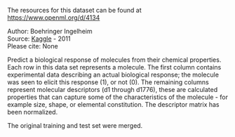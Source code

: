 The resources for this dataset can be found at https://www.openml.org/d/4134

Author: Boehringer Ingelheim  
Source: [Kaggle](https://www.kaggle.com/c/bioresponse) - 2011  
Please cite: None  

Predict a biological response of molecules from their chemical properties. Each row in this data set represents a molecule. The first column contains experimental data describing an actual biological response; the molecule was seen to elicit this response (1), or not (0). The remaining columns represent molecular descriptors (d1 through d1776), these are calculated properties that can capture some of the characteristics of the molecule - for example size, shape, or elemental constitution. The descriptor matrix has been normalized.

The original training and test set were merged.